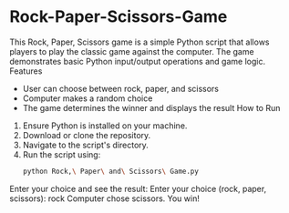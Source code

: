 # Rock-Paper-Scissors-Game
This Rock, Paper, Scissors game is a simple Python script that allows players to play the classic game against the computer. The game demonstrates basic Python input/output operations and game logic.
Features
- User can choose between rock, paper, and scissors
- Computer makes a random choice
- The game determines the winner and displays the result
How to Run
1. Ensure Python is installed on your machine.
2. Download or clone the repository.
3. Navigate to the script's directory.
4. Run the script using:
   ```bash
   python Rock,\ Paper\ and\ Scissors\ Game.py
Enter your choice and see the result:
Enter your choice (rock, paper, scissors): rock
Computer chose scissors.
You win!

